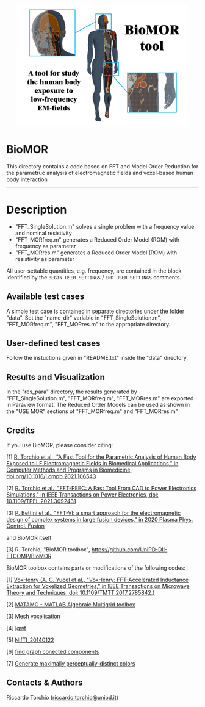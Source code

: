 <p align="center">
	<img src="pic_a.PNG" width="450">
</p>

# BioMOR 

This directory contains a code based on FFT and Model Order Reduction for the parametruc analysis of electromagnetic fields and voxel-based human body interaction

-------------------------------------------------------------------

# Description
 
- "FFT_SingleSolution.m"  solves a single problem with a frequency value and nominal resistivity
- "FFT_MORfreq.m"         generates a Reduced Order Model (ROM) with frequency as parameter
- "FFT_MORres.m"          generates a Reduced Order Model (ROM) with resistivity as parameter

All user-settable quantities, e.g. frequency, are contained in the block identified by the 
```BEGIN USER SETTINGS``` / ```END USER SETTINGS``` comments.

Available test cases
--------------------
A simple test case is contained in separate directories under the folder "data". 
Set the "name_dir" variable in "FFT_SingleSolution.m", "FFT_MORfreq.m", "FFT_MORres.m"
to the appropriate directory.

User-defined test cases
-----------------------
Follow the instuctions given in "README.txt" inside the "data" directory.

Results and Visualization
--------------------
In the "res_para" directory, the results generated by 
"FFT_SingleSolution.m", "FFT_MORfreq.m", "FFT_MORres.m" are exported in 
Paraview format.
The Reduced Order Models can be used as shown in the "USE MOR" sections of  "FFT_MORfreq.m" and "FFT_MORres.m"

Credits
--------------------
If you use BioMOR, please consider citing:
 
  [1] [R. Torchio et al., "A Fast Tool for the Parametric Analysis of Human Body Exposed to LF Electromagnetic Fields in Biomedical Applications," in  Computer Methods and Programs in Biomedicine, doi.org/10.1016/j.cmpb.2021.106543](https://www.sciencedirect.com/science/article/pii/S0169260721006179)
 
 [2] [R. Torchio et al., "FFT-PEEC: A Fast Tool From CAD to Power Electronics Simulations," in IEEE Transactions on Power Electronics, doi: 10.1109/TPEL.2021.3092431](https://ieeexplore.ieee.org/document/9465649)
 
 [3] [P. Bettini et al., "FFT-VI: a smart approach for the electromagnetic design of complex systems in large fusion devices," in 2020 Plasma Phys. Control. Fusion](https://doi.org/10.1088/1361-6587/abce8f)
 
and BioMOR itself

 [3] R. Torchio, "BioMOR toolbox", https://github.com/UniPD-DII-ETCOMP/BioMOR  
 
 BioMOR toolbox contains parts or modifications of the following codes:
 
 [1] [VoxHenry (A. C. Yucel et al., "VoxHenry: FFT-Accelerated Inductance Extraction for Voxelized Geometries," in IEEE Transactions on Microwave Theory and Techniques, doi: 10.1109/TMTT.2017.2785842.)](https://github.com/acyucel/VoxHenry) 
 
 [2] [MATAMG - MATLAB Algebraic Multigrid toolbox](https://github.com/parkmh/MATAMG)
 
 [3] [Mesh voxelisation](https://it.mathworks.com/matlabcentral/fileexchange/27390-mesh-voxelisation)
 
 [4] [lgwt](https://it.mathworks.com/matlabcentral/fileexchange/4540-legendre-gauss-quadrature-weights-and-nodes)
 
 [5] [NIfTI_20140122](https://it.mathworks.com/matlabcentral/fileexchange/8797-tools-for-nifti-and-analyze-image)
 
 [6] [find graph conected components](https://it.mathworks.com/matlabcentral/fileexchange/33877-find-graph-conected-components)
 
 [7] [Generate maximally perceptually-distinct colors](https://it.mathworks.com/matlabcentral/fileexchange/29702-generate-maximally-perceptually-distinct-colors)

Contacts & Authors
-----------------------
Riccardo Torchio (riccardo.torchio@unipd.it)

